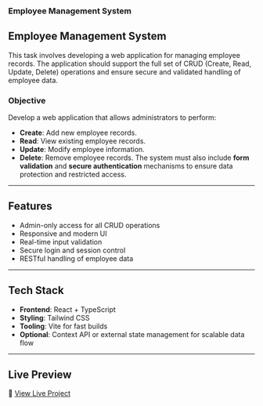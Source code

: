 ### Employee Management System

## Employee Management System
This task involves developing a web application for managing employee records. The application should support the full set of CRUD (Create, Read, Update, Delete) operations and ensure secure and validated handling of employee data.

###  Objective
Develop a web application that allows administrators to perform:
- **Create**: Add new employee records.
- **Read**: View existing employee records.
- **Update**: Modify employee information.
- **Delete**: Remove employee records.
The system must also include **form validation** and **secure authentication** mechanisms to ensure data protection and restricted access.

---

## Features

- Admin-only access for all CRUD operations
- Responsive and modern UI
- Real-time input validation
- Secure login and session control
- RESTful handling of employee data

---

##  Tech Stack

- **Frontend**: React + TypeScript
- **Styling**: Tailwind CSS
- **Tooling**: Vite for fast builds
- **Optional**: Context API or external state management for scalable data flow

---

##  Live Preview

🔗 [View Live Project](http://localhost:5173/)  
